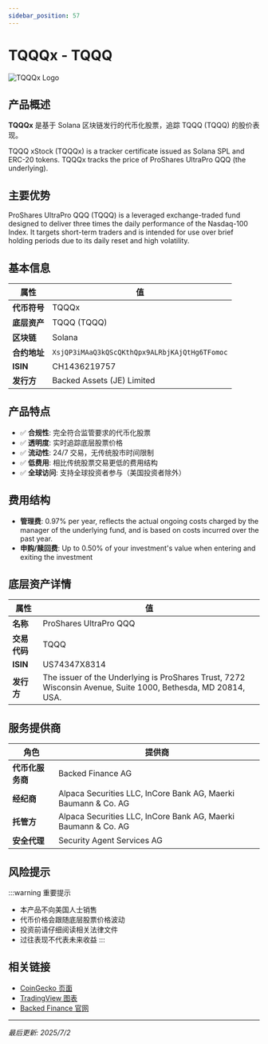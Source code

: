 ```yaml
---
sidebar_position: 57
---
```


# TQQQx - TQQQ

![TQQQx Logo](/img/tokens/TQQQx.svg)

## 产品概述

**TQQQx** 是基于 Solana 区块链发行的代币化股票，追踪 TQQQ (TQQQ) 的股价表现。

TQQQ xStock (TQQQx) is a tracker certificate issued as Solana SPL and ERC-20 tokens. TQQQx tracks the price of ProShares UltraPro QQQ (the underlying).

## 主要优势

ProShares UltraPro QQQ (TQQQ) is a leveraged exchange-traded fund designed to deliver three times the daily performance of the Nasdaq-100 Index. It targets short-term traders and is intended for use over brief holding periods due to its daily reset and high volatility.


## 基本信息

| 属性 | 值 |
|------|----|
| **代币符号** | TQQQx |
| **底层资产** | TQQQ (TQQQ) |
| **区块链** | Solana |
| **合约地址** | `XsjQP3iMAaQ3kQScQKthQpx9ALRbjKAjQtHg6TFomoc` |
| **ISIN** | CH1436219757 |
| **发行方** | Backed Assets (JE) Limited |

## 产品特点

- ✅ **合规性**: 完全符合监管要求的代币化股票
- ✅ **透明度**: 实时追踪底层股票价格
- ✅ **流动性**: 24/7 交易，无传统股市时间限制
- ✅ **低费用**: 相比传统股票交易更低的费用结构
- ✅ **全球访问**: 支持全球投资者参与（美国投资者除外）

## 费用结构

- **管理费**: 0.97% per year, reflects the actual ongoing costs charged by the manager of the underlying fund, and is based on costs incurred over the past year.
- **申购/赎回费**: Up to 0.50% of your investment's value when entering and exiting the investment

## 底层资产详情

| 属性 | 值 |
|------|----|
| **名称** | ProShares UltraPro QQQ |
| **交易代码** | TQQQ |
| **ISIN** | US74347X8314 |
| **发行方** | The issuer of the Underlying is ProShares Trust, 7272 Wisconsin Avenue, Suite 1000, Bethesda, MD 20814, USA. |

## 服务提供商

| 角色 | 提供商 |
|------|----|
| **代币化服务商** | Backed Finance AG |
| **经纪商** | Alpaca Securities LLC, InCore Bank AG, Maerki Baumann & Co. AG |
| **托管方** | Alpaca Securities LLC, InCore Bank AG, Maerki Baumann & Co. AG |
| **安全代理** | Security Agent Services AG |

## 风险提示

:::warning 重要提示
- 本产品不向美国人士销售
- 代币价格会跟随底层股票价格波动
- 投资前请仔细阅读相关法律文件
- 过往表现不代表未来收益
:::

## 相关链接

- [CoinGecko 页面](https://www.coingecko.com/)
- [TradingView 图表](https://www.tradingview.com/)
- [Backed Finance 官网](https://backed.fi/)

---

*最后更新: 2025/7/2*
